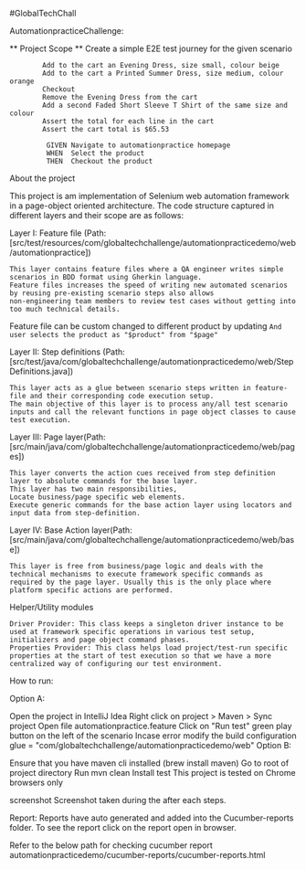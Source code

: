 #GlobalTechChall

AutomationpracticeChallenge:

** Project Scope ** Create a simple E2E test journey for the given scenario

  ```        Add to the cart a Faded Short Sleeve T Shirt, size medium, colour blue
          Add to the cart an Evening Dress, size small, colour beige
          Add to the cart a Printed Summer Dress, size medium, colour orange
          Checkout
          Remove the Evening Dress from the cart
          Add a second Faded Short Sleeve T Shirt of the same size and colour
          Assert the total for each line in the cart
          Assert the cart total is $65.53
```
```
         GIVEN Navigate to automationpractice homepage
         WHEN  Select the product
         THEN  Checkout the product
```
About the project

This project is am implementation of Selenium web automation framework in a page-object oriented architecture.
The code structure captured in different layers and their scope are as follows:

Layer I: Feature file (Path: [src/test/resources/com/globaltechchallenge/automationpracticedemo/web/automationpractice])
```
This layer contains feature files where a QA engineer writes simple scenarios in BDD format using Gherkin language.
Feature files increases the speed of writing new automated scenarios by reusing pre-existing scenario steps also allows
non-engineering team members to review test cases without getting into too much technical details.
```
Feature file can be custom changed to different product by updating
```And user selects the product as "$product" from "$page"```

Layer II: Step definitions (Path: [src/test/java/com/globaltechchallenge/automationpracticedemo/web/StepDefinitions.java])
```
This layer acts as a glue between scenario steps written in feature-file and their corresponding code execution setup.
The main objective of this layer is to process any/all test scenario inputs and call the relevant functions in page object classes to cause test execution.
```
Layer III: Page layer(Path: [src/main/java/com/globaltechchallenge/automationpracticedemo/web/pages])
```
This layer converts the action cues received from step definition layer to absolute commands for the base layer. 
This layer has two main responsibilities,
Locate business/page specific web elements.
Execute generic commands for the base action layer using locators and input data from step-definition.
```
Layer IV: Base Action layer(Path: [src/main/java/com/globaltechchallenge/automationpracticedemo/web/base])
```
This layer is free from business/page logic and deals with the technical mechanisms to execute framework specific commands as required by the page layer. Usually this is the only place where platform specific actions are performed.
```
Helper/Utility modules
```
Driver Provider: This class keeps a singleton driver instance to be used at framework specific operations in various test setup, initializers and page object command phases.
Properties Provider: This class helps load project/test-run specific properties at the start of test execution so that we have a more centralized way of configuring our test environment.
```
How to run:

Option A:

Open the project in IntelliJ Idea
Right click on project > Maven > Sync project
Open file automationpractice.feature
Click on "Run test" green play button on the left of the scenario
Incase error modify the build configuration glue = "com/globaltechchallenge/automationpracticedemo/web"
Option B:

Ensure that you have maven cli installed (brew install maven)
Go to root of project directory
Run mvn clean Install test
This project is tested on Chrome browsers only

screenshot Screenshot taken during the after each steps.

Report: Reports have auto generated and added into the Cucumber-reports folder. To see the report click on the report open in browser.

Refer to the below path for checking cucumber report automationpracticedemo/cucumber-reports/cucumber-reports.html